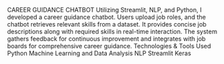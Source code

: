 CAREER GUIDANCE CHATBOT
 Utilizing Streamlit, NLP, and Python, I developed a career guidance chatbot. Users upload job roles, and the chatbot retrieves relevant skills from a dataset. It provides concise job descriptions along with required skills in real-time interaction. The system gathers feedback for continuous improvement and integrates with job boards for comprehensive career guidance.
Technologies & Tools Used
Python
Machine Learning and Data Analysis
NLP
Streamlit 
Keras

